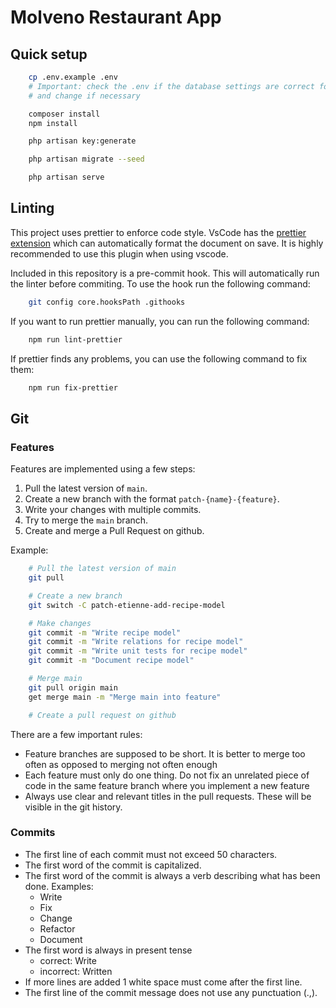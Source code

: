 # Molveno Restaurant App

## Quick setup

```bash
    cp .env.example .env
    # Important: check the .env if the database settings are correct for your system
    # and change if necessary

    composer install
    npm install

    php artisan key:generate

    php artisan migrate --seed

    php artisan serve
```

## Linting

This project uses prettier to enforce code style.
VsCode has the [prettier extension](https://marketplace.visualstudio.com/items?itemName=esbenp.prettier-vscode) which can automatically format the document on save.
It is highly recommended to use this plugin when using vscode.

Included in this repository is a pre-commit hook.
This will automatically run the linter before commiting.
To use the hook run the following command:

```bash
    git config core.hooksPath .githooks
```

If you want to run prettier manually, you can run the following command:

```bash
    npm run lint-prettier
```

If prettier finds any problems, you can use the following command to fix them:

```bash
    npm run fix-prettier
```

## Git

### Features

Features are implemented using a few steps:

1. Pull the latest version of `main`.
2. Create a new branch with the format `patch-{name}-{feature}`.
3. Write your changes with multiple commits.
4. Try to merge the `main` branch.
5. Create and merge a Pull Request on github.

Example:

```bash
    # Pull the latest version of main
    git pull

    # Create a new branch
    git switch -C patch-etienne-add-recipe-model

    # Make changes
    git commit -m "Write recipe model"
    git commit -m "Write relations for recipe model"
    git commit -m "Write unit tests for recipe model"
    git commit -m "Document recipe model"

    # Merge main
    git pull origin main
    get merge main -m "Merge main into feature"

    # Create a pull request on github
```

There are a few important rules:

- Feature branches are supposed to be short. It is better to merge too often as opposed to merging not often enough
- Each feature must only do one thing. Do not fix an unrelated piece of code in the same feature branch where you implement a new feature
- Always use clear and relevant titles in the pull requests. These will be visible in the git history.

### Commits

- The first line of each commit must not exceed 50 characters.
- The first word of the commit is capitalized.
- The first word of the commit is always a verb describing what has been done. Examples:
  - Write
  - Fix
  - Change
  - Refactor
  - Document
- The first word is always in present tense
  - correct: Write
  - incorrect: Written
- If more lines are added 1 white space must come after the first line.
- The first line of the commit message does not use any punctuation (.,).
